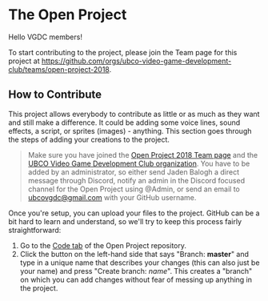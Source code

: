 # The Open Project
Hello VGDC members!

To start contributing to the project, please join the Team page for this project at https://github.com/orgs/ubco-video-game-development-club/teams/open-project-2018.

## How to Contribute
This project allows everybody to contribute as little or as much as they want and still make a difference. It could be adding some voice lines, sound effects, a script, or sprites (images) - anything. This section goes through the steps of adding your creations to the project.

> Make sure you have joined the [Open Project 2018 Team page](https://github.com/orgs/ubco-video-game-development-club/teams/open-project-2018) and the [UBCO Video Game Development Club organization](https://github.com/orgs/ubco-video-game-development-club). You have to be added by an administrator, so either send Jaden Balogh a direct message through Discord, notify an admin in the Discord focused channel for the Open Project using @Admin, or send an email to ubcovgdc@gmail.com with your GitHub username.


Once you're setup, you can upload your files to the project. GitHub can be a bit hard to learn and understand, so we'll try to keep this process fairly straightforward:

1. Go to the [Code tab](https://github.com/ubco-video-game-development-club/open-project-2018) of the Open Project repository.
2. Click the button on the left-hand side that says "Branch: **master**" and type in a unique name that describes your changes (this can also just be your name) and press "Create branch: *name*". This creates a "branch" on which you can add changes without fear of messing up anything in the project.
